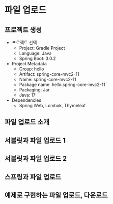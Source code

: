 # 파일 업로드

## 프로젝트 생성

* 프로젝트 선택
  * Project: Gradle Project
  * Language: Java
  * Spring Boot: 3.0.2
* Project Metadata
  * Group: hello
  * Artifact: spring-core-mvc2-11
  * Name: spring-core-mvc2-11
  * Package name: hello.spring-core-mvc2-11
  * Packaging: Jar
  * Java: 17
* Dependencies
  * Spring Web, Lombok, Thymeleaf

## 파일 업로드 소개

## 서블릿과 파일 업로드 1

## 서블릿과 파일 업로드 2

## 스프링과 파일 업로드

## 예제로 구현하는 파일 업로드, 다운로드
